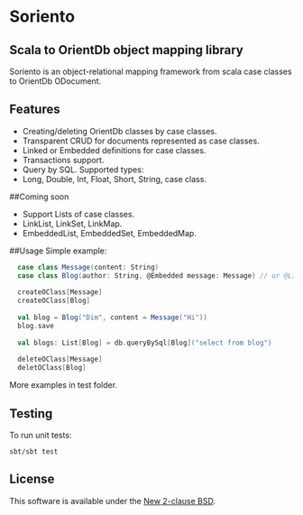Soriento
========

## Scala to OrientDb object mapping library

Soriento is an object-relational mapping framework from scala case classes to OrientDb ODocument.

## Features

 - Creating/deleting OrientDb classes by case classes.
 - Transparent CRUD for documents represented as case classes.
 - Linked or Embedded definitions for case classes.
 - Transactions support.
 - Query by SQL.
Supported types:
- Long, Double, Int, Float, Short, String, case class.

##Coming soon
- Support Lists of case classes.
- LinkList, LinkSet, LinkMap.
- EmbeddedList, EmbeddedSet, EmbeddedMap.

##Usage
Simple example:
```scala
  case class Message(content: String)
  case class Blog(author: String, @Embedded message: Message) // or @Linked
  
  createOClass[Message]
  createOClass[Blog]
  
  val blog = Blog("Dim", content = Message("Hi"))
  blog.save
  
  val blogs: List[Blog] = db.queryBySql[Blog]("select from blog")
  
  deleteOClass[Message]
  deletOClass[Blog]
```

More examples in test folder.

## Testing
To run unit tests:

    sbt/sbt test
    
## License
This software is available under the [New 2-clause BSD](LICENSE).    
